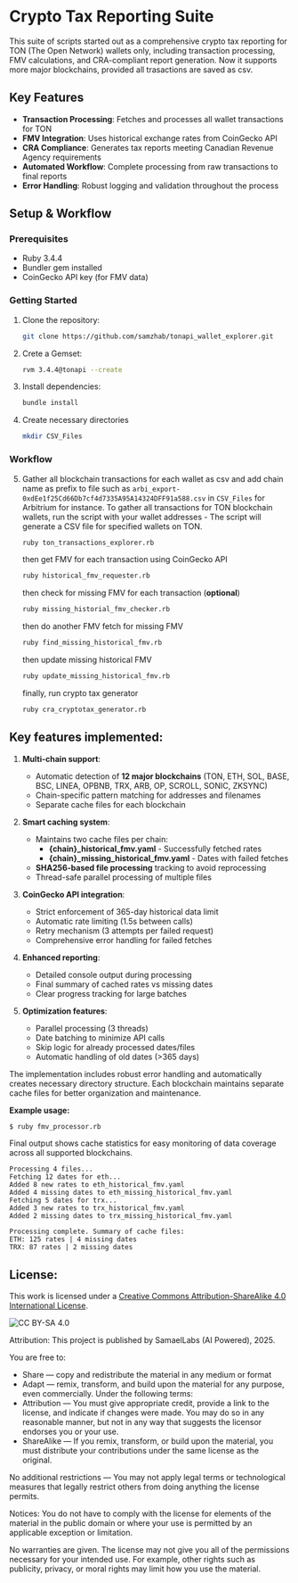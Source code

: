 # Crypto Tax Reporting Suite

This suite of scripts started out as a comprehensive crypto tax reporting for TON (The Open Network) wallets only, including transaction processing, FMV calculations, and CRA-compliant report generation. Now it supports more major blockchains, provided all trasactions are saved as csv.

## Key Features

- **Transaction Processing**: Fetches and processes all wallet transactions for TON
- **FMV Integration**: Uses historical exchange rates from CoinGecko API
- **CRA Compliance**: Generates tax reports meeting Canadian Revenue Agency requirements
- **Automated Workflow**: Complete processing from raw transactions to final reports
- **Error Handling**: Robust logging and validation throughout the process


## Setup & Workflow

### Prerequisites

- Ruby 3.4.4
- Bundler gem installed
- CoinGecko API key (for FMV data)

### Getting Started

1. Clone the repository:
    ```sh
    git clone https://github.com/samzhab/tonapi_wallet_explorer.git
    ```
2. Crete a Gemset:
    ```sh
    rvm 3.4.4@tonapi --create
    ```

3. Install dependencies:
    ```sh
    bundle install
    ```

4. Create necessary directories
    ```sh
    mkdir CSV_Files
    ```
### Workflow

5. Gather all blockchain transactions for each wallet as csv and add chain name as prefix to file such as ```arbi_export-0xdEe1f25Cd66Db7cf4d7335A95A14324DFF91a588.csv``` in ```CSV_Files``` for Arbitrium for instance. To gather all transactions for TON blockchain wallets, run the script with your wallet addresses - The script will generate a CSV file for specified wallets on TON.

    ```sh
    ruby ton_transactions_explorer.rb
    ```

    then get FMV for each transaction using CoinGecko API
    ```sh
    ruby historical_fmv_requester.rb
    ```

    then check for missing FMV for each transaction (**optional**)
    ```sh
    ruby missing_historial_fmv_checker.rb
    ```

    then do another FMV fetch for missing FMV
    ```sh
    ruby find_missing_historical_fmv.rb
    ```

    then update missing historical FMV
    ```sh
    ruby update_missing_historical_fmv.rb
    ```

    finally, run crypto tax generator
    ```sh
    ruby cra_cryptotax_generator.rb
    ```

## Key features implemented:

1. **Multi-chain support**:
   - Automatic detection of **12 major blockchains** (TON, ETH, SOL, BASE, BSC, LINEA, OPBNB, TRX, ARB, OP, SCROLL, SONIC, ZKSYNC)
   - Chain-specific pattern matching for addresses and filenames
   - Separate cache files for each blockchain

2. **Smart caching system**:
   - Maintains two cache files per chain:
     * **{chain}_historical_fmv.yaml** - Successfully fetched rates
     * **{chain}_missing_historical_fmv.yaml** - Dates with failed fetches
   - **SHA256-based file processing** tracking to avoid reprocessing
   - Thread-safe parallel processing of multiple files

3. **CoinGecko API integration**:
   - Strict enforcement of 365-day historical data limit
   - Automatic rate limiting (1.5s between calls)
   - Retry mechanism (3 attempts per failed request)
   - Comprehensive error handling for failed fetches

4. **Enhanced reporting**:
   - Detailed console output during processing
   - Final summary of cached rates vs missing dates
   - Clear progress tracking for large batches

5. **Optimization features**:
   - Parallel processing (3 threads)
   - Date batching to minimize API calls
   - Skip logic for already processed dates/files
   - Automatic handling of old dates (>365 days)

The implementation includes robust error handling and automatically creates necessary directory structure. Each blockchain maintains separate cache files for better organization and maintenance.

**Example usage:**
```sh
$ ruby fmv_processor.rb
```

Final output shows cache statistics for easy monitoring of data
coverage across all supported blockchains.

    Processing 4 files...
    Fetching 12 dates for eth...
    Added 8 new rates to eth_historical_fmv.yaml
    Added 4 missing dates to eth_missing_historical_fmv.yaml
    Fetching 5 dates for trx...
    Added 3 new rates to trx_historical_fmv.yaml
    Added 2 missing dates to trx_missing_historical_fmv.yaml

    Processing complete. Summary of cache files:
    ETH: 125 rates | 4 missing dates
    TRX: 87 rates | 2 missing dates


## License:
 This work is licensed under a [Creative Commons Attribution-ShareAlike 4.0 International License](http://creativecommons.org/licenses/by-sa/4.0/).

 ![CC BY-SA 4.0](https://i.creativecommons.org/l/by-sa/4.0/88x31.png)

 Attribution: This project is published by SamaelLabs (AI Powered), 2025.

 You are free to:
 - Share — copy and redistribute the material in any medium or format
 - Adapt — remix, transform, and build upon the material for any purpose, even commercially.
 Under the following terms:
 - Attribution — You must give appropriate credit, provide a link to the license, and indicate if changes were made. You may do so in any reasonable manner, but not in any way that suggests the licensor endorses you or your use.
 - ShareAlike — If you remix, transform, or build upon the material, you must distribute your contributions under the same license as the original.

 No additional restrictions — You may not apply legal terms or technological measures that legally restrict others from doing anything the license permits.

 Notices:
 You do not have to comply with the license for elements of the material in the public domain or where your use is permitted by an applicable exception or limitation.

 No warranties are given. The license may not give you all of the permissions necessary for your intended use. For example, other rights such as publicity, privacy, or moral rights may limit how you use the material.
